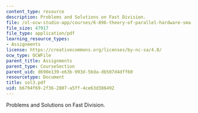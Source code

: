 ```yaml
---
content_type: resource
description: Problems and Solutions on Fast Division.
file: /ol-ocw-studio-app/courses/6-896-theory-of-parallel-hardware-sma-5511-spring-2004/b6794f692f362807a5ff4ce63d386492_sol3.pdf
file_size: 47917
file_type: application/pdf
learning_resource_types:
- Assignments
license: https://creativecommons.org/licenses/by-nc-sa/4.0/
ocw_type: OCWFile
parent_title: Assignments
parent_type: CourseSection
parent_uid: d690e139-e63b-993d-56da-db507d4dff60
resourcetype: Document
title: sol3.pdf
uid: b6794f69-2f36-2807-a5ff-4ce63d386492
---
```

Problems and Solutions on Fast Division.